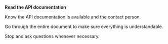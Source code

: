 **Read the API documentation**

Know the API documentation is available and the contact person.

Go through the entire document to make sure everything is understandable.

Stop and ask questions whenever necessary.


